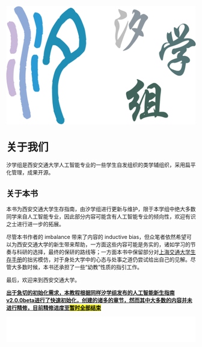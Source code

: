 <img src="./images/title.png" alt="title" style="display: block; margin: 0 auto; zoom: 50%;">

# 关于我们

汐学组是西安交通大学人工智能专业的一些学生自发组织的类学辅组织，采用扁平化管理，成果开源。

## 关于本书

本书为西安交通大学生存指南，由汐学组进行更新与维护，限于本学组中绝大多数同学来自人工智能专业，因此部分内容可能含有人工智能专业的倾向性，欢迎有识之士进行进一步的拓展。

尽管本书作者的 imbalance 带来了内容的 inductive bias，但众笔者依然希望可以为西安交通大学的新生带来帮助，一方面这些内容可能是务实的，诸如学习的节奏与科研的选择，最终的保研的路线等；一方面本书中保留部分对[上海交通大学生存手册](https://survivesjtu.gitbook.io/survivesjtumanual)的拙劣模仿，对于身处大学中的心态与处事之道仍尝试给出自己的见解。尽管大多数时候，本书还承担了一些“幼教”性质的指引工作。

最后，欢迎来到西安交通大学。

<u>**出于急切的初始化需求，本教程根据同样汐学组发布的[人工智能新生指南v2.0.0beta](https://xistudygroup.github.io/XiStudyGroup/%E4%BA%BA%E5%B7%A5%E6%99%BA%E8%83%BD%E6%96%B0%E7%94%9F%E6%8C%87%E5%8D%972024/)进行了快速初始化，创建的诸多的章节，然而其中大多数的内容并未进行精修，目前精修进度至<mark>暂时全部结束</mark>**</u>


<iframe id="quote-iframe" src="css/quote.html" style="border:none; width:100%; height:50pt; overflow:hidden;"></iframe>